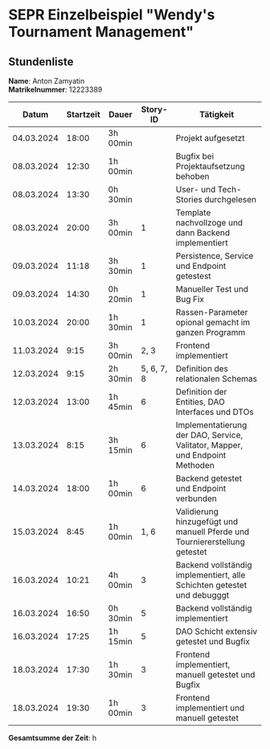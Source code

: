# SEPR Einzelbeispiel "Wendy's Tournament Management"

## Stundenliste

**Name**: Anton Zamyatin\
**Matrikelnummer**: 12223389


|    Datum   | Startzeit |   Dauer   | Story-ID |                  Tätigkeit                   |
|------------|-----------|-----------|----------|----------------------------------------------|
| 04.03.2024 |   18:00   |  3h 00min |          |             Projekt aufgesetzt               |
| 08.03.2024 |   12:30   |  1h 00min |          |    Bugfix bei Projektaufsetzung behoben      |
| 08.03.2024 |   13:30   |  0h 30min |          |     User- und Tech-Stories durchgelesen      |
| 08.03.2024 |   20:00   |  3h 00min |     1    | Template nachvollzoge und dann Backend implementiert      |
| 09.03.2024 |   11:18   |  3h 30min |     1    | Persistence, Service und Endpoint getestest  |
| 09.03.2024 |   14:30   |  0h 20min |     1    | Manueller Test und Bug Fix |
| 10.03.2024 |   20:00   |  1h 30min |     1    | Rassen-Parameter opional gemacht im ganzen Programm |
| 11.03.2024 |    9:15   |  3h 00min |   2, 3   | Frontend implementiert                      |
| 12.03.2024 |    9:15   |  2h 30min |5, 6, 7, 8|    Definition des relationalen Schemas       |
| 12.03.2024 |    13:00   |  1h 45min | 6 |    Definition der Entities, DAO Interfaces und DTOs       |
| 13.03.2024 |    8:15   |  3h 15min | 6 |     Implementatierung der DAO, Service, Valitator, Mapper, und Endpoint Methoden      |
| 14.03.2024 |    18:00   |  1h 00min | 6 |     Backend getestet und Endpoint verbunden      |
| 15.03.2024 |    8:45   |  1h 00min | 1, 6 |     Validierung hinzugefügt und manuell Pferde und Tourniererstellung getestet      |
| 16.03.2024 |    10:21   |  4h 00min | 3 |    Backend vollständig implementiert, alle Schichten getestet und debugggt     |
| 16.03.2024 |    16:50   |  0h 30min | 5 |    Backend vollständig implementiert |
| 16.03.2024 |    17:25   |  1h 15min | 5 |    DAO Schicht extensiv getestet und Bugfix |
| 18.03.2024 |    17:30   |  1h 30min | 3 |    Frontend implementiert, manuell getestet und Bugfix |
| 18.03.2024 |    19:30   |  1h 00min | 3 |    Frontend implementiert und manuell getestet |


**Gesamtsumme der Zeit**: h 
